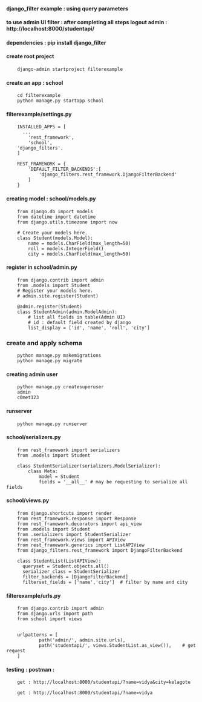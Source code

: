 ####  django_filter example : using query parameters

#### to use admin UI filter : after completing all steps logout admin : http://localhost:8000/studentapi/

#### dependencies : pip install django_filter

#### create root project

        django-admin startproject filterexample

#### create an app : school

        cd filterexample
        python manage.py startapp school

#### filterexample/settings.py

        INSTALLED_APPS = [
          ...
            'rest_framework',
            'school',
	    'django_filters',
        ]

		REST_FRAMEWORK = {
			'DEFAULT_FILTER_BACKENDS':[
				'django_filters.rest_framework.DjangoFilterBackend'
			]
		}



#### creating model : school/models.py


        from django.db import models
        from datetime import datetime
        from django.utils.timezone import now

        # Create your models here.
        class Student(models.Model):
            name = models.CharField(max_length=50)
            roll = models.IntegerField()
            city = models.CharField(max_length=50)




#### register in school/admin.py 

        from django.contrib import admin
        from .models import Student
        # Register your models here.
        # admin.site.register(Student)

        @admin.register(Student)
        class StudentAdmin(admin.ModelAdmin):
            # list all fields in table(Admin UI)
            # id : default field created by django
            list_display = ['id', 'name', 'roll', 'city']



### create and apply schema

        python manage.py makemigrations
        python manage.py migrate

#### creating admin user

        python manage.py createsuperuser
        admin 
        c0met123

#### runserver

        python manage.py runserver

#### school/serializers.py

        from rest_framework import serializers
        from .models import Student

        class StudentSerializer(serializers.ModelSerializer):
            class Meta:
                model = Student
                fields = '__all__' # may be requesting to serialize all fields



#### school/views.py

        from django.shortcuts import render
        from rest_framework.response import Response
        from rest_framework.decorators import api_view
        from .models import Student
        from .serializers import StudentSerializer
        from rest_framework.views import APIView
        from rest_framework.generics import ListAPIView
        from django_filters.rest_framework import DjangoFilterBackend

        class StudentList(ListAPIView):
          queryset = Student.objects.all()
          serializer_class = StudentSerializer
          filter_backends = [DjangoFilterBackend]
          filterset_fields = ['name','city']  # filter by name and city

#### filterexample/urls.py

        from django.contrib import admin
        from django.urls import path
        from school import views


        urlpatterns = [
                path('admin/', admin.site.urls),
                path('studentapi/', views.StudentList.as_view()),    # get request
        ]


#### testing : postman : 

        get : http://localhost:8000/studentapi/?name=vidya&city=kelagote

        get : http://localhost:8000/studentapi/?name=vidya
